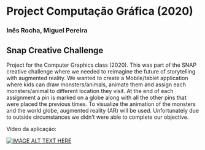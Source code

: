# Project Computação Gráfica (2020)

### Inês Rocha, Miguel Pereira

## Snap Creative Challenge

Project for the Computer Graphics class (2020). This was part of the SNAP creative challenge where we needed to reimagine the future of storytelling with augmented reality. We wanted to create a Mobile/tablet application where kids can draw monsters/animals, animate them and assign each monsters/animal to different location they visit. At the end of each assignment a pin is marked on a globe along with all the other pins that were placed the previous times. To visualize the animation of the monsters and the world globe, augmented reality (AR) will be used. Unfortunately due to outside circumstances we didn’t were able to complete our objective.

Vídeo da aplicação:

[![IMAGE ALT TEXT HERE](http://img.youtube.com/vi/WcUk6SvRMHM/0.jpg)](http://www.youtube.com/watch?v=WcUk6SvRMHM)
